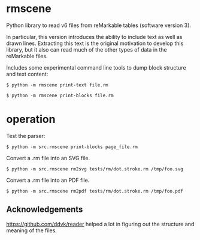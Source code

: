 # rmscene

Python library to read v6 files from reMarkable tables (software version 3).

In particular, this version introduces the ability to include text as well as drawn lines. Extracting this text is the original motivation to develop this library, but it also can read much of the other types of data in the reMarkable files.

Includes some experimental command line tools to dump block structure and text content:

``` shellsession
$ python -m rmscene print-text file.rm

$ python -m rmscene print-blocks file.rm
```


# operation

Test the parser:
``` shellsession
$ python -m src.rmscene print-blocks page_file.rm
```

Convert a .rm file into an SVG file.
``` shellsession
$ python -m src.rmscene rm2svg tests/rm/dot.stroke.rm /tmp/foo.svg
```

Convert a .rm file into an PDF file.
``` shellsession
$ python -m src.rmscene rm2pdf tests/rm/dot.stroke.rm /tmp/foo.pdf
```

## Acknowledgements

https://github.com/ddvk/reader helped a lot in figuring out the structure and meaning of the files.
